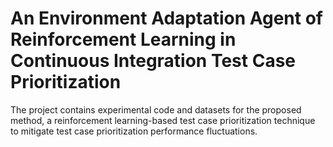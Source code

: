 # An Environment Adaptation Agent of Reinforcement Learning in Continuous Integration Test Case Prioritization
The project contains experimental code and datasets for the proposed method, a reinforcement learning-based test case prioritization technique to mitigate test case prioritization performance fluctuations.
